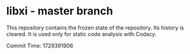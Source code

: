 # libxi - master branch

This repository contains the frozen state of the repository.
Its history is cleared. It is used only for static code
analysis with Codacy.

Commit Time: 1729391906